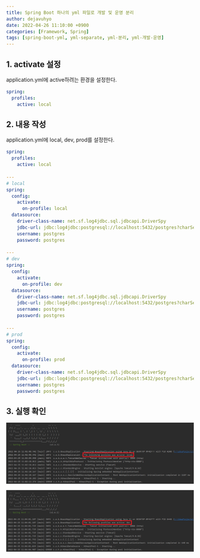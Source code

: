 ```yaml
---
title: Spring Boot 하나의 yml 파일로 개발 및 운영 분리
author: dejavuhyo
date: 2022-04-26 11:10:00 +0900
categories: [Framework, Spring]
tags: [spring-boot-yml, yml-separate, yml-분리, yml-개발-운영]
---
```


## 1. activate 설정
application.yml에 active하려는 환경을 설정한다.

```yml
spring:
  profiles:
    active: local
```

## 2. 내용 작성
application.yml에 local, dev, prod를 설정한다.

```yml
spring:
  profiles:
    active: local

---
# local
spring:
  config:
    activate:
      on-profile: local
  datasource:
    driver-class-name: net.sf.log4jdbc.sql.jdbcapi.DriverSpy
    jdbc-url: jdbc:log4jdbc:postgresql://localhost:5432/postgres?charSet=UTF-8
    username: postgres
    password: postgres

---
# dev
spring:
  config:
    activate:
      on-profile: dev
  datasource:
    driver-class-name: net.sf.log4jdbc.sql.jdbcapi.DriverSpy
    jdbc-url: jdbc:log4jdbc:postgresql://localhost:5432/postgres?charSet=UTF-8
    username: postgres
    password: postgres

---
# prod
spring:
  config:
    activate:
      on-profile: prod
  datasource:
    driver-class-name: net.sf.log4jdbc.sql.jdbcapi.DriverSpy
    jdbc-url: jdbc:log4jdbc:postgresql://localhost:5432/postgres?charSet=UTF-8
    username: postgres
    password: postgres
```

## 3. 실행 확인

![local](/assets/img/2022-04-26-spring-boot-separating-one-yml-file/local.png)

![dev](/assets/img/2022-04-26-spring-boot-separating-one-yml-file/dev.png)
